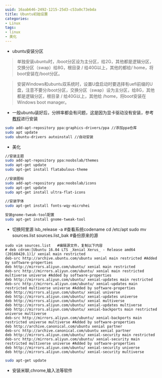 ```yaml
---
uuid: 16aab646-2492-1215-25d3-c53a0c73ebda
title: Ubuntu初始设置
categories:
- Linux
tags:
- linux
- 美化
---
```


+ ubuntu安装分区
>单独安装ubuntu时，/boot分区设为主分区，给2G，其他都是逻辑分区，交换分区（swap）给8G，根目录 / 给40G以上，其他的都给/ home，将boot安装在/boot分区。

>安装Windows和ubuntu双系统时，设置U盘启动时要选择有uefi前缀的U盘，注意不要分/boot分区，交换分区（swap）设为主分区，给8G，其他都是逻辑分区，根目录 / 给40G以上，其他给 /home，将boot安装在Windows boot manager。

+ 一般ubuntu装好后，分辨率都会有问题，这是因为显卡驱动没有安装，参考[教程](https://zhuanlan.zhihu.com/p/59618999)进行安装 
~~~bash
sudo add-apt-repository ppa:graphics-drivers/ppa //添加ppa仓库
sudo apt update
sudo ubuntu-drivers autoinstall //自动安装
~~~

+ 美化 
~~~bash
//安装主题
sudo add-apt-repository ppa:noobslab/themes
sudo apt-get update
sudo apt-get install flatabulous-theme
	
//安装图标
sudo add-apt-repository ppa:noobslab/icons
sudo apt-get update
sudo apt-get install ultra-flat-icons
	
//安装字体
sudo apt-get install fonts-wqy-microhei
	
安装gnome-tweak-tool配置
sudo apt-get install gnome-tweak-tool
~~~

+ 切换阿里源
	lsb_release -a	#查看系统codename
	cd /etc/apt
	sudo mv sources.list sources.list_bak	#备份原来的源

~~~
sudo vim sources.list	#编辑源文件，复制以下内容
# deb cdrom:[Ubuntu 16.04 LTS _Xenial Xerus_ - Release amd64 (20160420.1)]/ xenial main restricted
deb-src http://archive.ubuntu.com/ubuntu xenial main restricted #Added by software-properties
deb http://mirrors.aliyun.com/ubuntu/ xenial main restricted
deb-src http://mirrors.aliyun.com/ubuntu/ xenial main restricted multiverse universe #Added by software-properties
deb http://mirrors.aliyun.com/ubuntu/ xenial-updates main restricted
deb-src http://mirrors.aliyun.com/ubuntu/ xenial-updates main restricted multiverse universe #Added by software-properties
deb http://mirrors.aliyun.com/ubuntu/ xenial universe
deb http://mirrors.aliyun.com/ubuntu/ xenial-updates universe
deb http://mirrors.aliyun.com/ubuntu/ xenial multiverse
deb http://mirrors.aliyun.com/ubuntu/ xenial-updates multiverse
deb http://mirrors.aliyun.com/ubuntu/ xenial-backports main restricted universe multiverse
deb-src http://mirrors.aliyun.com/ubuntu/ xenial-backports main restricted universe multiverse #Added by software-properties
deb http://archive.canonical.com/ubuntu xenial partner
deb-src http://archive.canonical.com/ubuntu xenial partner
deb http://mirrors.aliyun.com/ubuntu/ xenial-security main restricted
deb-src http://mirrors.aliyun.com/ubuntu/ xenial-security main restricted multiverse universe #Added by software-properties
deb http://mirrors.aliyun.com/ubuntu/ xenial-security universe
deb http://mirrors.aliyun.com/ubuntu/ xenial-security multiverse
~~~

```bash
sudo apt-get update
```

+ 安装米聊,chrome,输入法等软件